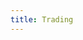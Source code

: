 ```yaml
---
title: Trading
---
```


<ExternalRedirect href="https://docs.uniswap.org/sdk/2.0.0/guides/trading" />
